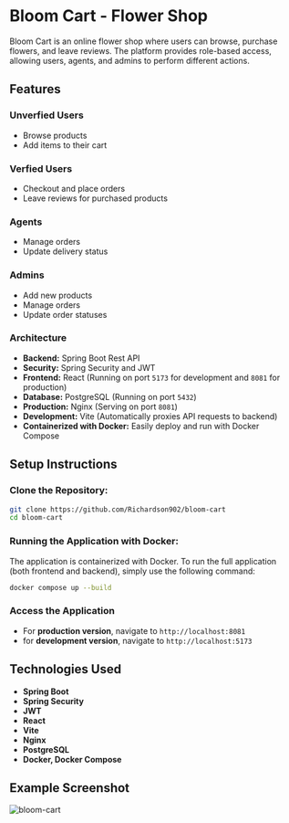 # Bloom Cart - Flower Shop

Bloom Cart is an online flower shop where users can browse, purchase flowers, and leave reviews. The platform provides role-based access, allowing users, agents, and admins to perform different actions.

## Features

### Unverfied Users
- Browse products
- Add items to their cart

### Verfied Users
- Checkout and place orders
- Leave reviews for purchased products

### Agents
- Manage orders
- Update delivery status

### Admins
- Add new products
- Manage orders
- Update order statuses

### Architecture
- **Backend:** Spring Boot Rest API
- **Security:** Spring Security and JWT
- **Frontend:** React (Running on port `5173` for development and `8081` for production)
- **Database:** PostgreSQL (Running on port `5432`)
- **Production:** Nginx (Serving on port `8081`)
- **Development:** Vite (Automatically proxies API requests to backend)
- **Containerized with Docker:** Easily deploy and run with Docker Compose

## Setup Instructions

### Clone the Repository:
```bash
git clone https://github.com/Richardson902/bloom-cart
cd bloom-cart
```

### Running the Application with Docker:
The application is containerized with Docker. To run the full application (both frontend and backend), simply use the following command:
```bash
docker compose up --build
```

### Access the Application
- For **production version**, navigate to `http://localhost:8081`
- for **development version**, navigate to `http://localhost:5173`

## Technologies Used
- **Spring Boot**
- **Spring Security**
- **JWT**
- **React**
- **Vite**
- **Nginx**
- **PostgreSQL**
- **Docker, Docker Compose**

## Example Screenshot
![bloom-cart](https://github.com/user-attachments/assets/2ed4a7a4-5d96-452e-b979-8ca0bfd41aa3)
